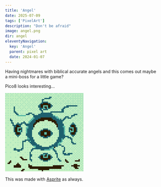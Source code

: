 ```yaml
---
title: 'Angel'
date: 2025-07-09
tags: ['PixelArt']
description: "Don't be afraid"
image: angel.png
dir: angel
eleventyNavigation:
  key: 'Angel'
  parent: pixel art
  date: 2024-01-07
---
```


Having nightmares with biblical accurate angels and this comes out
maybe a mini-boss for a little game?

Pico8 looks interesting...

![An biblical accurate angel... or somethign like that](angel.png)

This was made with [Asprite](https://www.aseprite.org/) as always.
